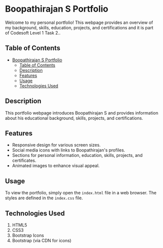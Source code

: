 # Boopathirajan S Portfolio

Welcome to my personal portfolio! This webpage provides an overview of my background, skills, education, projects, and certifications and it is part of Codesoft Level 1 Task 2..

## Table of Contents
- [Boopathirajan S Portfolio](#boopathirajan-s-portfolio)
  - [Table of Contents](#table-of-contents)
  - [Description](#description)
  - [Features](#features)
  - [Usage](#usage)
  - [Technologies Used](#technologies-used)

## Description

This portfolio webpage introduces Boopathirajan S and provides information about his educational background, skills, projects, and certifications.

## Features

- Responsive design for various screen sizes.
- Social media icons with links to Boopathirajan's profiles.
- Sections for personal information, education, skills, projects, and certificates.
- Animated images to enhance visual appeal.

## Usage

To view the portfolio, simply open the `index.html` file in a web browser. The styles are defined in the `index.css` file.


## Technologies Used
1. HTML5
2. CSS3
3. Bootstrap Icons
4. Bootstrap (via CDN for icons)